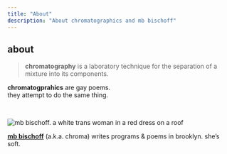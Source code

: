 ```yaml
---
title: "About"
description: "About chromatographics and mb bischoff"
---
```


## about

> **chromatography** is a laboratory technique for the separation of a mixture into its components.

**chromatogprahics** are gay poems.  
they attempt to do the same thing.

<br>

![mb bischoff. a white trans woman in a red dress on a roof](/images/mb.webp)

[**<span class="first-name">mb</span> bischoff**](https://mbbischoff.com) (a.k.a. chroma) writes programs & poems in brooklyn. she’s soft.